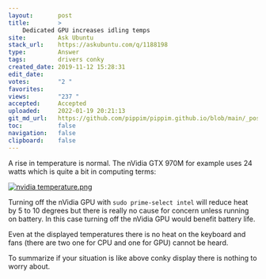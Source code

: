 ```yaml
---
layout:       post
title:        >
    Dedicated GPU increases idling temps
site:         Ask Ubuntu
stack_url:    https://askubuntu.com/q/1188198
type:         Answer
tags:         drivers conky
created_date: 2019-11-12 15:28:31
edit_date:    
votes:        "2 "
favorites:    
views:        "237 "
accepted:     Accepted
uploaded:     2022-01-19 20:21:13
git_md_url:   https://github.com/pippim/pippim.github.io/blob/main/_posts/2019/2019-11-12-Dedicated-GPU-increases-idling-temps.md
toc:          false
navigation:   false
clipboard:    false
---
```


A rise in temperature is normal. The nVidia GTX 970M for example uses 24 watts which is quite a bit in computing terms:

[![nvidia temperature.png][1]][1]

Turning off the nVidia GPU with `sudo prime-select intel` will reduce heat by 5 to 10 degrees but there is really no cause for concern unless running on battery. In this case turning off the nVidia GPU would benefit battery life.

Even at the displayed temperatures there is no heat on the keyboard and fans (there are two one for CPU and one for GPU) cannot be heard.

To summarize if your situation is like above conky display there is nothing to worry about.

  [1]: https://i.stack.imgur.com/hM4Ot.png
